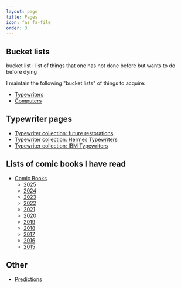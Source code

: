 ```yaml
---
layout: page
title: Pages
icon: fas fa-file
order: 3
---
```


## Bucket lists

bucket list
: list of things that one has not done before but wants to do before dying

I maintain the following "bucket lists" of things to acquire:

- [Typewriters](/pages/typewriter-bucket-list/)
- [Computers](/pages/computer-bucket-list/)

## Typewriter pages

- [Typewriter collection: future restorations](/pages/typewriter-collection-future-restorations/)
- [Typewriter collection: Hermes Typewriters](/pages/typewriter-collection-hermes/)
- [Typewriter collection: IBM Typewriters](/pages/typewriter-collection-ibm/)

## Lists of comic books I have read

- [Comic Books](/pages/comic-books/)
    - [2025](/pages/comic-books-2025/)
    - [2024](/pages/comic-books-2024/)
    - [2023](/pages/comic-books-2023/)
    - [2022](/pages/comic-books-2022/)
    - [2021](/pages/comic-books-2021/)
    - [2020](/pages/comic-books-2020/)
    - [2019](/pages/comic-books-2019/)
    - [2018](/pages/comic-books-2018/)
    - [2017](/pages/comic-books-2017/)
    - [2016](/pages/comic-books-2016/)
    - [2015](/pages/comic-books-2015/)

## Other

- [Predictions](/pages/predictions/)

[//]: # (<div id="pages-list" class="pl-xl-2">)

[//]: # ()
[//]: # (<ul class="list-unstyled">)

[//]: # ()
[//]: # ({% for current_page in site.pages %})

[//]: # ()
[//]: # ({% if current_page.title %})

[//]: # ()
[//]: # ({% if current_page.url contains "/pages/" %})

[//]: # ()
[//]: # (    <li>)

[//]: # ()
[//]: # (      <div>)

[//]: # ()
[//]: # (        {% capture this_day %}{{ current_page.date | date: "%d" }}{% endcapture %})

[//]: # ()
[//]: # (        {% capture this_month %}{{ current_page.date | date: "%b" }}{% endcapture %})

[//]: # ()
[//]: # (        <span class="date day">{{ this_day }}</span>)

[//]: # ()
[//]: # (        <span class="date month small text-muted">{{ this_month }}</span>)

[//]: # ()
[//]: # (        <a href="{{ current_page.url | relative_url }}">{{ current_page.title }}</a>)

[//]: # ()
[//]: # (      </div>)

[//]: # ()
[//]: # (    </li>)

[//]: # ()
[//]: # ({% endif %})

[//]: # ()
[//]: # ({% endif %})

[//]: # ()
[//]: # ({% endfor %})

[//]: # ()
[//]: # (</ul>)

[//]: # ()
[//]: # (</div>)
